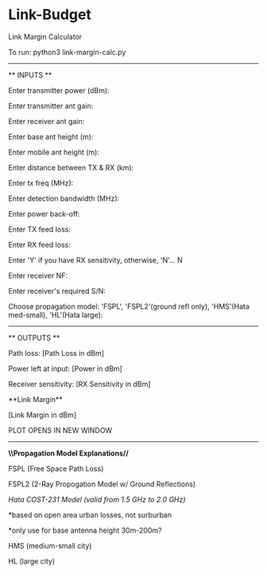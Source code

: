 # Link-Budget
Link Margin Calculator

To run: python3 link-margin-calc.py

**************

** INPUTS **

Enter transmitter power (dBm):

Enter transmitter ant gain:

Enter receiver ant gain:

Enter base ant height (m):

Enter mobile ant height (m):

Enter distance between TX & RX (km): 

Enter tx freq (MHz): 

Enter detection bandwidth (MHz):

Enter power back-off: 

Enter TX feed loss: 

Enter RX feed loss: 

Enter 'Y' if you have RX sensitivity, otherwise, 'N'...  N

Enter receiver NF: 

Enter receiver's required S/N: 

Choose propagation model: 'FSPL', 'FSPL2'(ground refl only), 'HMS'(Hata med-small), 'HL'(Hata large): 

**************


** OUTPUTS ** 

Path loss:  [Path Loss in dBm]

Power left at input:  [Power in dBm]

Receiver sensitivity:  [RX Sensitivity in dBm]

\*\*Link Margin\*\* 

[Link Margin in dBm]

PLOT OPENS IN NEW WINDOW
**************


**\\\Propagation Model Explanations//**

FSPL (Free Space Path Loss)

FSPL2 (2-Ray Propogation Model w/ Ground Reflections) 

*Hata COST-231 Model (valid from 1.5 GHz to 2.0 GHz)*

*based on open area urban losses, not surburban

*only use for base antenna height 30m-200m?

HMS (medium-small city)

HL (large city)

